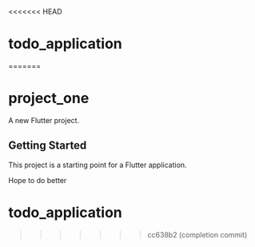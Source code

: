 <<<<<<< HEAD
# todo_application
=======
# project_one

A new Flutter project.

## Getting Started

This project is a starting point for a Flutter application.

Hope to do better

# todo_application
>>>>>>> cc638b2 (completion commit)
